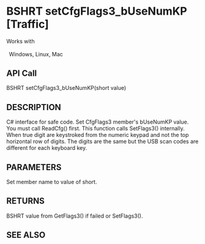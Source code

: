 # BSHRT setCfgFlags3_bUseNumKP [Traffic]

Works with <p class="s1" style="padding-top: 2pt;padding-left: 5pt;text-indent: 0pt;text-align: left;"><a name="bookmark408">&zwnj;</a>Windows, Linux, Mac</p>

## API Call
BSHRT setCfgFlags3_bUseNumKP(short value)
## DESCRIPTION
C# interface for safe code. Set CfgFlags3 member&#39;s bUseNumKP value. You must call ReadCfg() first. This function calls SetFlags3() internally. When true digit are keystroked from the numeric keypad and not the top horizontal row of digits. The digits are the same but the USB scan codes are different for each keyboard key.

## PARAMETERS
Set member name to value of short.

## RETURNS
BSHRT value from GetFlags3() if failed or SetFlags3().

## SEE ALSO

